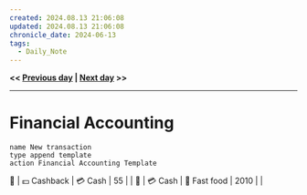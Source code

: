 ```yaml
---
created: 2024.08.13 21:06:08
updated: 2024.08.13 21:06:08
chronicle_date: 2024-06-13
tags:
  - Daily_Note
---
```

**<< [Previous day](2024.08.12) | [Next day](2024.08.14) >>**
___

# Financial Accounting
```button
name New transaction
type append template
action Financial Accounting Template
```
💱 | 💵 Cashback | 💳 Cash | 55 |  | 
💱 | 💳 Cash | 🛒 Fast food | 2010 |  | 

